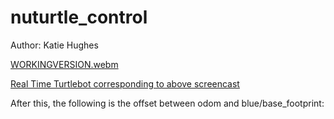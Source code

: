 # nuturtle_control
Author: Katie Hughes



[WORKINGVERSION.webm](https://user-images.githubusercontent.com/53623710/217125568-7febaae8-fd89-4d6e-9e87-083c3d89df76.webm)

[Real Time Turtlebot corresponding to above screencast](https://user-images.githubusercontent.com/53623710/217125818-4560513b-d44d-4f8f-975e-4215525e9d47.MOV)


After this, the following is the offset between odom and blue/base_footprint:
